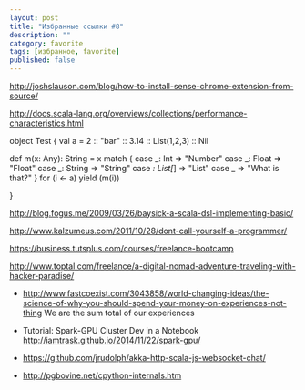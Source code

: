 ```yaml
---
layout: post
title: "Избранные ссылки #8"
description: ""
category: favorite
tags: [избранное, favorite]
published: false
---
```



http://joshslauson.com/blog/how-to-install-sense-chrome-extension-from-source/

http://docs.scala-lang.org/overviews/collections/performance-characteristics.html


object Test {
  val a = 2 :: "bar" :: 3.14 :: List(1,2,3) :: Nil

  def m(x: Any): String = x match {
    case _: Int => "Number"
    case _: Float => "Float"
    case _: String => "String"
    case _: List[_] => "List"
    case _ => "What is that?"
  }
  for (i <- a) yield (m(i))

}


http://blog.fogus.me/2009/03/26/baysick-a-scala-dsl-implementing-basic/

http://www.kalzumeus.com/2011/10/28/dont-call-yourself-a-programmer/

https://business.tutsplus.com/courses/freelance-bootcamp

http://www.toptal.com/freelance/a-digital-nomad-adventure-traveling-with-hacker-paradise/


* http://www.fastcoexist.com/3043858/world-changing-ideas/the-science-of-why-you-should-spend-your-money-on-experiences-not-thing  We are the sum total of our experiences

* Tutorial: Spark-GPU Cluster Dev in a Notebook http://iamtrask.github.io/2014/11/22/spark-gpu/
* https://github.com/jrudolph/akka-http-scala-js-websocket-chat/
* http://pgbovine.net/cpython-internals.htm
